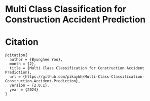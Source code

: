# Multi Class Classification for Construction Accident Prediction

# Citation

```
@citation{
  author = {Byunghee Yoo},
  month = {2},
  title = {Multi Class Classification for Construction Accident Prediction},
  url = {https://github.com/pikaybh/Multi-Class-Classification-Construction-Accident-Prediction},
  version = {2.0.1},
  year = {2024}
}
```